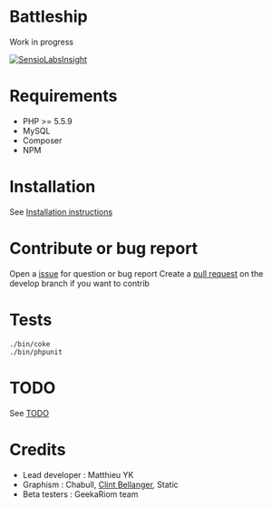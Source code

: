 Battleship
==========

Work in progress

[![SensioLabsInsight](https://insight.sensiolabs.com/projects/5a177132-6c18-4b78-a45e-5e9de1f7d2f3/big.png)](https://insight.sensiolabs.com/projects/5a177132-6c18-4b78-a45e-5e9de1f7d2f3)


Requirements
============

- PHP >= 5.5.9
- MySQL
- Composer
- NPM


Installation
============

See [Installation instructions](app/Resources/docs/install.md)


Contribute or bug report
========================

Open a [issue](https://github.com/geekariom/battleship/issues) for question or bug report
Create a [pull request](https://github.com/geekariom/battleship/pull) on the develop branch if you want to contrib


Tests
=====

```shell
./bin/coke
./bin/phpunit
```

TODO
====

See [TODO](TODO.md)

Credits
=======

- Lead developer : Matthieu YK
- Graphism : Chabull, [Clint Bellanger](http://clintbellanger.net/), Static
- Beta testers : GeekaRiom team

